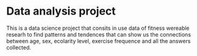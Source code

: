 # Data analysis project
This is a data science project that consits in use data of fitness wereable researh to find patterns and tendences that can show us the connections between age, sex,
ecolarity level, exercise frequence and all the answers collected.

